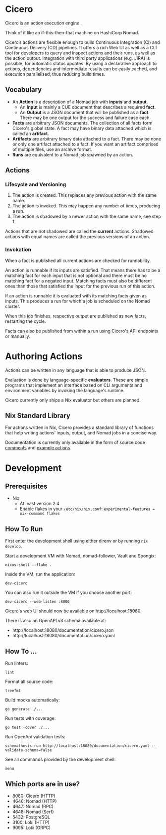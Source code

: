 # Cicero

Cicero is an action execution engine.

Think of it like an if-this-then-that machine on HashiCorp Nomad.

Cicero’s actions are flexible enough to build Continuous Integration (CI) and
Continuous Delivery (CD) pipelines. It offers a rich Web UI as well as a CLI
tool for developers to query and inspect actions and their runs,
as well as the action output. Integration with third party applications (e.g.
JIRA) is possible, for automatic status updates. By using a declarative
approach to actions, dependencies and intermediate results can be easily cached,
and execution parallelised, thus reducing build times.

## Vocabulary

- An **Action** is a description of a Nomad job with **inputs** and **output**.
	- An **Input** is mainly a CUE document that describes a required **fact**.
	- An **Output** is a JSON document that will be published as a **fact**.
		There may be one output for the success and failure case each.
- **Facts** are arbitrary JSON documents.
	The collection of all facts form Cicero's global state.
	A fact may have binary data attached which is called an **artifact**.
- **Artifacts** are arbitrary binary data attached to a fact.
	There may be none or only one artifact attached to a fact.
	If you want an artifact comprised of multiple files, use an archive format.
- **Runs** are equivalent to a Nomad job spawned by an action.

## Actions

### Lifecycle and Versioning

1. The action is created. This replaces any previous action with the same name.
2. The action is invoked. This may happen any number of times, producing a run.
3. The action is shadowed by a newer action with the same name, see step 1.

Actions that are not shadowed are called the **current** actions.
Shadowed actions with equal names are called the previous versions of an action.

### Invokation

When a fact is published all current actions are checked for runnability.

An action is runnable if its inputs are satisfied. That means there has to be
a matching fact for each input that is not optional and there must be no
matching fact for a negated input. Matching facts must also be different ones
than those that satisfied the input for the previous run of this action.

If an action is runnable it is evaluated with its matching facts given as inputs.
This produces a run for which a job is scheduled on the Nomad cluster.

When this job finishes, respective output are published as new facts,
restarting the cycle.

Facts can also be published from within a run using Cicero's API endpoints
or manually.

# Authoring Actions

Actions can be written in any language that is able to produce JSON.

Evaluation is done by language-specific **evaluators**.
These are simple programs that implement an interface based on CLI arguments
and environment variables by invoking the language's runtime.

Cicero currently only ships a Nix evaluator but others are planned.

## Nix Standard Library

For actions written in Nix, Cicero provides a standard library of functions
that help writing actions' inputs, output, and Nomad jobs in a concise way.

Documentation is currently only available in the form of source code
[comments](https://github.com/input-output-hk/cicero/blob/main/pkgs/cicero/evaluators/nix/lib.nix)
and [example actions](https://github.com/input-output-hk/cicero/tree/main/actions/examples).

# Development

## Prerequisites

- Nix
	- At least version 2.4
	- Enable flakes in your `/etc/nix/nix.conf`: `experimental-features = nix-command flakes`

## How To Run

First enter the development shell using either direnv or by running `nix develop`.

Start a development VM with Nomad, nomad-follower, Vault and Spongix:

	nixos-shell --flake .

Inside the VM, run the application:

	dev-cicero

You can also run it outside the VM if you choose another port:

	dev-cicero --web-listen :8000

Cicero's web UI should now be available on http://localhost:18080.

There is also an OpenAPI v3 schema available at:
- http://localhost:18080/documentation/cicero.json
- http://localhost:18080/documentation/cicero.yaml

## How To …

Run linters:

	lint

Format all source code:

	treefmt

Build mocks automatically:

	go generate ./...

Run tests with coverage:

	go test -cover ./...

Run OpenApi validation tests:

	schemathesis run http://localhost:18080/documentation/cicero.yaml --validate-schema=false

See all commands provided by the development shell:

	menu

## Which ports are in use?

- 8080: Cicero (HTTP)
- 4646: Nomad (HTTP)
- 4647: Nomad (RPC)
- 4648: Nomad (Serf)
- 5432: PostgreSQL
- 3100: Loki (HTTP)
- 9095: Loki (GRPC)
